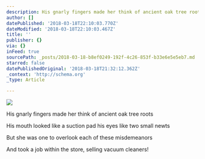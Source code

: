 ```yaml
---
description: His gnarly fingers made her think of ancient oak tree roots
author: []
datePublished: '2018-03-18T22:10:03.770Z'
dateModified: '2018-03-18T22:10:03.467Z'
title: ''
publisher: {}
via: {}
inFeed: true
sourcePath: _posts/2018-03-18-b8ef0249-192f-4c26-853f-b33e6e5e5eb7.md
starred: false
datePublishedOriginal: '2018-03-18T21:32:12.362Z'
_context: 'http://schema.org'
_type: Article

---
```

![](https://imgflo.herokuapp.com/graph/2b2431f8e7ba7b0/dafe8c641cb22baa37b65b476e525012/croprotate.png?cropheight=2620&cropwidth=2718&degrees=0&input=https%3A%2F%2Fthe-grid-user-content.s3-us-west-2.amazonaws.com%2F27aa9c3e-7154-41ea-9b74-c14ec5630988.png&x=0&y=54)

His gnarly fingers made her think of ancient oak tree roots

His mouth looked like a suction pad his eyes like two small newts

But she was one to overlook each of these misdemeanors 

And took a job within the store, selling vacuum cleaners!